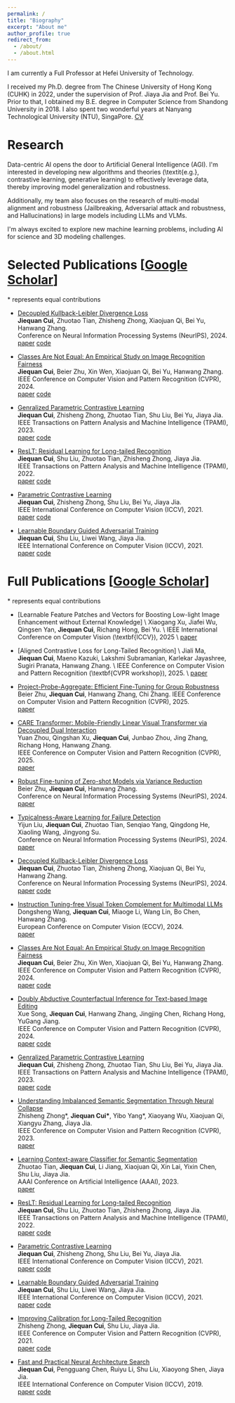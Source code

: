```yaml
---
permalink: /
title: "Biography"
excerpt: "About me"
author_profile: true
redirect_from: 
  - /about/
  - /about.html
---
```

I am currently a Full Professor at Hefei University of Technology.

I received my Ph.D. degree from The Chinese University of Hong Kong (CUHK) in 2022, under the supervision of Prof. Jiaya Jia and Prof. Bei Yu. Prior to that, I obtained my B.E. degree in Computer Science from Shandong University in 2018. I also spent two wonderful years at Nanyang Technological University (NTU), SingaPore. [CV](https://github.com/jiequancui/jiequancui.github.io/tree/master/_data/cv_jiequan.pdf)



Research
======
Data-centric AI opens the door to Artificial General Intelligence (AGI). I'm interested in developing new algorithms and theories (\textit{e.g.}, contrastive learning, generative learning) to effectively leverage data, thereby improving model generalization and robustness.

Additionally, my team also focuses on the research of multi-modal alignment and robustness (Jailbreaking, Adversarial attack and robustness, and Hallucinations) in large models including LLMs and VLMs.

I'm always excited to explore new machine learning problems, including AI for science and 3D modeling challenges.





Selected Publications \[[Google Scholar](https://scholar.google.com/citations?user=KbXLN2AAAAAJ&hl=zh-CN)\]
======
\* represents equal contributions

* [Decoupled Kullback-Leibler Divergence Loss](https://arxiv.org/pdf/2305.13948.pdf)      
  **Jiequan Cui**, Zhuotao Tian, Zhisheng Zhong, Xiaojuan Qi, Bei Yu, Hanwang Zhang.     
  Conference on Neural Information Processing Systems (NeurIPS), 2024.    
  [paper](https://arxiv.org/pdf/2305.13948.pdf) [code](https://github.com/jiequancui/DKL)     

* [Classes Are Not Equal: An Empirical Study on Image Recognition Fairness](https://arxiv.org/pdf/2402.18133)      
  **Jiequan Cui**, Beier Zhu, Xin Wen, Xiaojuan Qi, Bei Yu, Hanwang Zhang.      
  IEEE Conference on Computer Vision and Pattern Recognition (CVPR), 2024.        
  [paper](https://arxiv.org/pdf/2402.18133) [code](https://github.com/jiequancui/Parametric-Contrastive-Learning)      

* [Genralized Parametric Contrastive Learning](https://arxiv.org/pdf/2209.12400)   
  **Jiequan Cui**, Zhisheng Zhong, Zhuotao Tian, Shu Liu, Bei Yu, Jiaya Jia.   
  IEEE Transactions on Pattern Analysis and Machine Intelligence (TPAMI), 2023.    
  [paper](https://arxiv.org/pdf/2209.12400) [code](https://github.com/jiequancui/Parametric-Contrastive-Learning)      

* [ResLT: Residual Learning for Long-tailed Recognition](https://arxiv.org/pdf/2101.10633.pdf)     
  **Jiequan Cui**, Shu Liu, Zhuotao Tian, Zhisheng Zhong, Jiaya Jia.     
  IEEE Transactions on Pattern Analysis and Machine Intelligence (TPAMI), 2022.    
  [paper](https://arxiv.org/pdf/2101.10633.pdf) [code](https://github.com/jiequancui/ResLT)     

* [Parametric Contrastive Learning](https://arxiv.org/pdf/2107.12028.pdf)       
   **Jiequan Cui**, Zhisheng Zhong, Shu Liu, Bei Yu, Jiaya Jia.        
   IEEE International Conference on Computer Vision (ICCV), 2021.        
   [paper](https://arxiv.org/pdf/2107.12028.pdf) [code](https://github.com/jiequancui/Parametric-Contrastive-Learning)      

* [Learnable Boundary Guided Adversarial Training](https://arxiv.org/pdf/2011.11164.pdf)       
   **Jiequan Cui**, Shu Liu, Liwei Wang, Jiaya Jia.       
   IEEE International Conference on Computer Vision (ICCV), 2021.      
   [paper](https://arxiv.org/pdf/2011.11164.pdf) [code](https://github.com/jiequancui/LBGAT)      


Full Publications \[[Google Scholar](https://scholar.google.com/citations?user=KbXLN2AAAAAJ&hl=zh-CN)\]
======
\* represents equal contributions
* [Learnable Feature Patches and Vectors for Boosting Low-light Image Enhancement without External Knowledge] \\
  Xiaogang Xu, Jiafei Wu, Qingsen Yan, **Jiequan Cui**, Richang Hong, Bei Yu. \\
  IEEE International Conference on Computer Vision (\textbf{ICCV}), 2025 \\
  [paper]()

* [Aligned Contrastive Loss for Long-Tailed Recognition] \\
  Jiali Ma, **Jiequan Cui**, Maeno Kazuki, Lakshmi Subramanian, Karlekar Jayashree, Sugiri Pranata, Hanwang Zhang. \\
  IEEE Conference on Computer Vision and Pattern Recognition (\textbf{CVPR workshop}), 2025. \\
  [paper](https://arxiv.org/pdf/2506.01071)

* [Project-Probe-Aggregate: Efficient Fine-Tuning for Group Robustness](https://arxiv.org/pdf/2503.09487)          
  Beier Zhu, **Jiequan Cui**, Hanwang Zhang, Chi Zhang.
  IEEE Conference on Computer Vision and Pattern Recognition (CVPR), 2025.     
  [paper](https://arxiv.org/pdf/2503.09487)    

* [CARE Transformer: Mobile-Friendly Linear Visual Transformer via Decoupled Dual Interaction](https://arxiv.org/pdf/2411.16170)    
  Yuan Zhou, Qingshan Xu, **Jiequan Cui**, Junbao Zhou, Jing Zhang, Richang Hong, Hanwang Zhang.         
  IEEE Conference on Computer Vision and Pattern Recognition (CVPR), 2025.     
  [paper](https://arxiv.org/pdf/2411.16170)    

* [Robust Fine-tuning of Zero-shot Models via Variance Reduction](https://arxiv.org/pdf/2411.06966)                  
  Beier Zhu, **Jiequan Cui**, Hanwang Zhang.    
  Conference on Neural Information Processing Systems (NeurIPS), 2024.    
  [paper](https://arxiv.org/pdf/2411.06966)     

* [Typicalness-Aware Learning for Failure Detection]()    
  Yijun Liu, **Jiequan Cui**, Zhuotao Tian, Senqiao Yang, Qingdong He, Xiaoling Wang, Jingyong Su.   
  Conference on Neural Information Processing Systems (NeurIPS), 2024.    
  [paper]()    

* [Decoupled Kullback-Leibler Divergence Loss](https://arxiv.org/pdf/2305.13948.pdf)      
  **Jiequan Cui**, Zhuotao Tian, Zhisheng Zhong, Xiaojuan Qi, Bei Yu, Hanwang Zhang.     
  Conference on Neural Information Processing Systems (NeurIPS), 2024.    
  [paper](https://arxiv.org/pdf/2305.13948.pdf) [code](https://github.com/jiequancui/DKL)     

* [Instruction Tuning-free Visual Token Complement for Multimodal LLMs](https://arxiv.org/pdf/2408.05019)     
  Dongsheng Wang, **Jiequan Cui**, Miaoge Li, Wang Lin, Bo Chen, Hanwang Zhang.    
  European Conference on Computer Vision (ECCV), 2024.      
  [paper](https://arxiv.org/pdf/2408.05019)    

* [Classes Are Not Equal: An Empirical Study on Image Recognition Fairness](https://arxiv.org/pdf/2402.18133)      
  **Jiequan Cui**, Beier Zhu, Xin Wen, Xiaojuan Qi, Bei Yu, Hanwang Zhang.      
  IEEE Conference on Computer Vision and Pattern Recognition (CVPR), 2024.        
  [paper](https://arxiv.org/pdf/2402.18133) [code](https://github.com/jiequancui/Parametric-Contrastive-Learning)      

* [Doubly Abductive Counterfactual Inference for Text-based Image Editing]()    
  Xue Song, **Jiequan Cui**, Hanwang Zhang, Jingjing Chen, Richang Hong, YuGang Jiang.       
  IEEE Conference on Computer Vision and Pattern Recognition (CVPR), 2024.      
  [paper](https://arxiv.org/pdf/2403.02981.pdf) [code](https://github.com/xuesong39/DAC)      

* [Genralized Parametric Contrastive Learning](https://arxiv.org/pdf/2209.12400)   
  **Jiequan Cui**, Zhisheng Zhong, Zhuotao Tian, Shu Liu, Bei Yu, Jiaya Jia.   
  IEEE Transactions on Pattern Analysis and Machine Intelligence (TPAMI), 2023.    
  [paper](https://arxiv.org/pdf/2209.12400) [code](https://github.com/jiequancui/Parametric-Contrastive-Learning)      

* [Understanding Imbalanced Semantic Segmentation Through Neural Collapse](https://arxiv.org/pdf/2301.01100)    
  Zhisheng Zhong\*, **Jiequan Cui\***, Yibo Yang\*, Xiaoyang Wu, Xiaojuan Qi, Xiangyu Zhang, Jiaya Jia.     
  IEEE Conference on Computer Vision and Pattern Recognition (CVPR), 2023.     
  [paper](https://arxiv.org/pdf/2301.01100)    

* [Learning Context-aware Classifier for Semantic Segmentation](https://jiaya.me/papers/Zhuotao_AAAI_2022.pdf)    
  Zhuotao Tian, **Jiequan Cui**, Li Jiang, Xiaojuan Qi, Xin Lai, Yixin Chen, Shu Liu, Jiaya Jia.    
  AAAI Conference on Artificial Intelligence (AAAI), 2023.    
  [paper](https://jiaya.me/papers/Zhuotao_AAAI_2022.pdf)   

* [ResLT: Residual Learning for Long-tailed Recognition](https://arxiv.org/pdf/2101.10633.pdf)     
  **Jiequan Cui**, Shu Liu, Zhuotao Tian, Zhisheng Zhong, Jiaya Jia.     
  IEEE Transactions on Pattern Analysis and Machine Intelligence (TPAMI), 2022.    
  [paper](https://arxiv.org/pdf/2101.10633.pdf) [code](https://github.com/jiequancui/ResLT)     

* [Parametric Contrastive Learning](https://arxiv.org/pdf/2107.12028.pdf)       
   **Jiequan Cui**, Zhisheng Zhong, Shu Liu, Bei Yu, Jiaya Jia.        
   IEEE International Conference on Computer Vision (ICCV), 2021.        
   [paper](https://arxiv.org/pdf/2107.12028.pdf) [code](https://github.com/jiequancui/Parametric-Contrastive-Learning)      

* [Learnable Boundary Guided Adversarial Training](https://arxiv.org/pdf/2011.11164.pdf)       
   **Jiequan Cui**, Shu Liu, Liwei Wang, Jiaya Jia.       
   IEEE International Conference on Computer Vision (ICCV), 2021.      
   [paper](https://arxiv.org/pdf/2011.11164.pdf) [code](https://github.com/jiequancui/LBGAT)      

* [Improving Calibration for Long-Tailed Recognition](https://openaccess.thecvf.com/content/CVPR2021/papers/Zhong_Improving_Calibration_for_Long-Tailed_Recognition_CVPR_2021_paper.pdf)      
   Zhisheng Zhong, **Jiequan Cui**, Shu Liu, Jiaya Jia.       
   IEEE Conference on Computer Vision and Pattern Recognition (CVPR), 2021.      
   [paper](https://openaccess.thecvf.com/content/CVPR2021/papers/Zhong_Improving_Calibration_for_Long-Tailed_Recognition_CVPR_2021_paper.pdf) [code](https://github.com/Jia-Research-Lab/MiSLAS)      

* [Fast and Practical Neural Architecture Search](https://openaccess.thecvf.com/content_ICCV_2019/papers/Cui_Fast_and_Practical_Neural_Architecture_Search_ICCV_2019_paper.pdf)     
  **Jiequan Cui**, Pengguang Chen, Ruiyu Li, Shu Liu, Xiaoyong Shen, Jiaya Jia.     
  IEEE International Conference on Computer Vision (ICCV), 2019.     
  [paper](https://openaccess.thecvf.com/content_ICCV_2019/papers/Cui_Fast_and_Practical_Neural_Architecture_Search_ICCV_2019_paper.pdf) [code](https://github.com/jiequancui/FPNASNet)    
